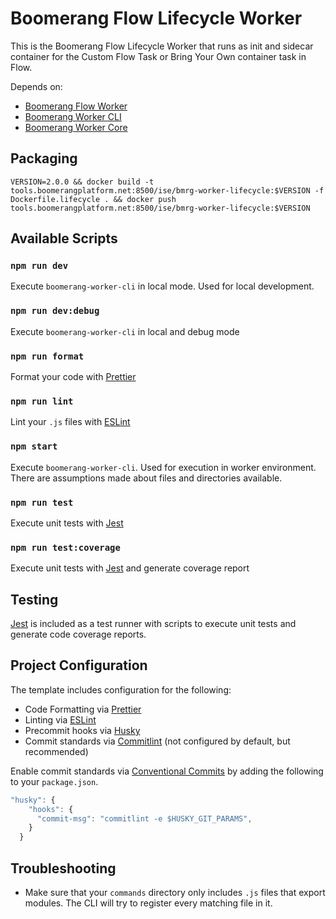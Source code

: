 # Boomerang Flow Lifecycle Worker

This is the Boomerang Flow Lifecycle Worker that runs as init and sidecar container for the Custom Flow Task or Bring Your Own container task in Flow.

Depends on:

- [Boomerang Flow Worker](https://github.ibm.com/Boomerang-Workers/boomerang.worker.flow)
- [Boomerang Worker CLI](https://github.ibm.com/Boomerang-Workers/boomerang.worker.base)
- [Boomerang Worker Core](https://github.ibm.com/Boomerang-Workers/boomerang.worker.base)

## Packaging

`VERSION=2.0.0 && docker build -t tools.boomerangplatform.net:8500/ise/bmrg-worker-lifecycle:$VERSION -f Dockerfile.lifecycle . && docker push tools.boomerangplatform.net:8500/ise/bmrg-worker-lifecycle:$VERSION`

## Available Scripts

### `npm run dev`

Execute `boomerang-worker-cli` in local mode. Used for local development.

### `npm run dev:debug`

Execute `boomerang-worker-cli` in local and debug mode

### `npm run format`

Format your code with [Prettier](https://prettier.io/)

### `npm run lint`

Lint your `.js` files with [ESLint](https://eslint.org/)

### `npm start`

Execute `boomerang-worker-cli`. Used for execution in worker environment. There are assumptions made about files and directories available.

### `npm run test`

Execute unit tests with [Jest](https://jestjs.io/)

### `npm run test:coverage`

Execute unit tests with [Jest](https://jestjs.io/) and generate coverage report

## Testing

[Jest](https://jestjs.io/) is included as a test runner with scripts to execute unit tests and generate code coverage reports.

## Project Configuration

The template includes configuration for the following:

- Code Formatting via [Prettier](https://prettier.io/)
- Linting via [ESLint](https://eslint.org/)
- Precommit hooks via [Husky](https://github.com/typicode/husky)
- Commit standards via [Commitlint](https://github.com/conventional-changelog/commitlint) (not configured by default, but recommended)

Enable commit standards via [Conventional Commits](https://www.conventionalcommits.org/en/v1.0.0-beta.4/) by adding the following to your `package.json`.

```js
"husky": {
    "hooks": {
      "commit-msg": "commitlint -e $HUSKY_GIT_PARAMS",
    }
  }
```

## Troubleshooting

- Make sure that your `commands` directory only includes `.js` files that export modules. The CLI will try to register every matching file in it.
